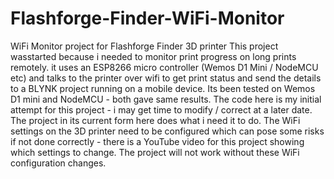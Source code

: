 # Flashforge-Finder-WiFi-Monitor
WiFi Monitor project for Flashforge Finder 3D printer
This project wasstarted because i needed to monitor print progress on long prints remotely.
it uses an ESP8266 micro controller (Wemos D1 Mini / NodeMCU etc) and talks to the printer over wifi to get print status and send the details to a BLYNK project running on a mobile device.
Its been tested on Wemos D1 mini and NodeMCU - both gave same results.
The code here is my initial attempt for this project - i may get time to modify / correct at a later date.
The project in its current form here does what i need it to do.
The WiFi settings on the 3D printer need to be configured which can pose some risks if not done correctly - there is a YouTube video for this project showing which settings to change.
The project will not work without these WiFi configuration changes.
